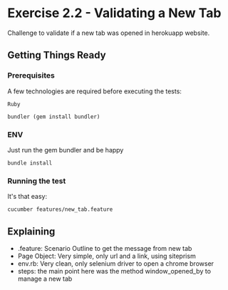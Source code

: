# Exercise 2.2 - Validating a New Tab

Challenge to validate if a new tab was opened in herokuapp website.

## Getting Things Ready

### Prerequisites

A few technologies are required before executing the tests:

```
Ruby

bundler (gem install bundler)
```

### ENV

Just run the gem bundler and be happy

```
bundle install
```

### Running the test

It's that easy:

```
cucumber features/new_tab.feature
```

## Explaining

* .feature: Scenario Outline to get the message from new tab
* Page Object: Very simple, only url and a link, using siteprism
* env.rb: Very clean, only selenium driver to open a chrome browser
* steps: the main point here was the method window_opened_by to manage a new tab
